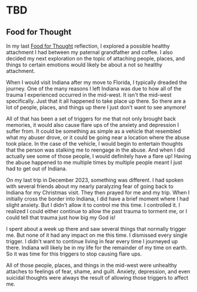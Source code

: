 # TBD

## Food for Thought

In my last [Food for Thought](./25_buckwheat-bread-food-for-thought-and-330-am#food-for-thought) reflection, I explored a possible healthy attachment I had between my paternal grandfather and coffee. I also decided my next exploration on the topic of attaching people, places, and things to certain emotions would likely be about a not so healthy attachment.

When I would visit Indiana after my move to Florida, I typically dreaded the journey. One of the many reasons I left Indiana was due to how all of the trauma I experienced occurred in the mid-west. It isn't the mid-west specifically. Just that it all happened to take place up there. So there are a lot of people, places, and things up there I just don't want to see anymore!

All of that has been a set of triggers for me that not only brought back memories, it would also cause flare ups of the anxiety and depression I suffer from. It could be something as simple as a vehicle that resembled what my abuser drove, or it could be going near a location where the abuse took place. In the case of the vehicle, I would begin to entertain thoughts that the person was stalking me to reengage in the abuse. And when I did actually see some of those people, I would definitely have a flare up! Having the abuse happened to me multiple times by multiple people meant I just had to get out of Indiana.

On my last trip in December 2023, something was different. I had spoken with several friends about my nearly paralyzing fear of going back to Indiana for my Christmas visit. They then prayed for me and my trip. When I initially cross the border into Indiana, I did have a brief moment where I had slight anxiety. But I didn't allow it to control me this time. I controlled it. I realized I could either continue to allow the past trauma to torment me, or I could tell that trauma just how big my God is!

I spent about a week up there and saw several things that normally trigger me. But none of it had any impact on me this time. I dismissed every single trigger. I didn't want to continue living in fear every time I journeyed up there. Indiana will likely be in my life for the remainder of my time on earth. So it was time for this triggers to stop causing flare ups.

All of those people, places, and things in the mid-west were unhealthy attaches to feelings of fear, shame, and guilt. Anxiety, depression, and even suicidal thoughts were always the result of allowing those triggers to affect me.